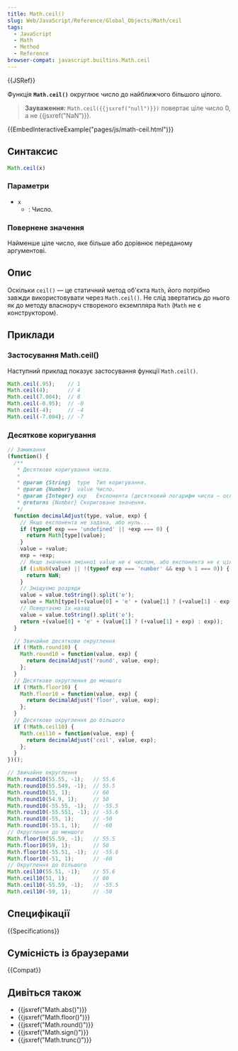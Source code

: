 ```yaml
---
title: Math.ceil()
slug: Web/JavaScript/Reference/Global_Objects/Math/ceil
tags:
  - JavaScript
  - Math
  - Method
  - Reference
browser-compat: javascript.builtins.Math.ceil
---
```

{{JSRef}}

Функція **`Math.ceil()`** округлює число до найближчого більшого цілого.

> **Зауваження:** `Math.ceil({{jsxref("null")}})` повертає ціле число 0, а не {{jsxref("NaN")}}.

{{EmbedInteractiveExample("pages/js/math-ceil.html")}}

## Синтаксис

```js
Math.ceil(x)
```

### Параметри

- `x`
  - : Число.

### Повернене значення

Найменше ціле число, яке більше або дорівнює переданому аргументові.

## Опис

Оскільки `ceil()` — це статичний метод об'єкта `Math`, його потрібно завжди використовувати через `Math.ceil()`. Не слід звертатись до нього як до методу власноруч створеного екземпляра `Math` (`Math` не є конструктором).

## Приклади

### Застосування Math.ceil()

Наступний приклад показує застосування функції `Math.ceil()`.

```js
Math.ceil(.95);    // 1
Math.ceil(4);      // 4
Math.ceil(7.004);  // 8
Math.ceil(-0.95);  // -0
Math.ceil(-4);     // -4
Math.ceil(-7.004); // -7
```

### Десяткове коригування

```js
// Замикання
(function() {
  /**
   * Десяткове коригування числа.
   *
   * @param {String}  type  Тип коригування.
   * @param {Number}  value Число.
   * @param {Integer} exp   Експонента (десятковий логарифм числа — основи коригування).
   * @returns {Number} Скориговане значення.
   */
  function decimalAdjust(type, value, exp) {
    // Якщо експонента не задана, або нуль...
    if (typeof exp === 'undefined' || +exp === 0) {
      return Math[type](value);
    }
    value = +value;
    exp = +exp;
    // Якщо значення змінної value не є числом, або експонента не є цілим числом...
    if (isNaN(value) || !(typeof exp === 'number' && exp % 1 === 0)) {
      return NaN;
    }
    // Зміщуємо розряди
    value = value.toString().split('e');
    value = Math[type](+(value[0] + 'e' + (value[1] ? (+value[1] - exp) : -exp)));
    // Повертаємо їх назад
    value = value.toString().split('e');
    return +(value[0] + 'e' + (value[1] ? (+value[1] + exp) : exp));
  }

  // Звичайне десяткове округлення
  if (!Math.round10) {
    Math.round10 = function(value, exp) {
      return decimalAdjust('round', value, exp);
    };
  }
  // Десяткове округлення до меншого
  if (!Math.floor10) {
    Math.floor10 = function(value, exp) {
      return decimalAdjust('floor', value, exp);
    };
  }
  // Десяткове округлення до більшого
  if (!Math.ceil10) {
    Math.ceil10 = function(value, exp) {
      return decimalAdjust('ceil', value, exp);
    };
  }
})();

// Звичайне округлення
Math.round10(55.55, -1);   // 55.6
Math.round10(55.549, -1);  // 55.5
Math.round10(55, 1);       // 60
Math.round10(54.9, 1);     // 50
Math.round10(-55.55, -1);  // -55.5
Math.round10(-55.551, -1); // -55.6
Math.round10(-55, 1);      // -50
Math.round10(-55.1, 1);    // -60
// Округлення до меншого
Math.floor10(55.59, -1);   // 55.5
Math.floor10(59, 1);       // 50
Math.floor10(-55.51, -1);  // -55.6
Math.floor10(-51, 1);      // -60
// Округлення до більшого
Math.ceil10(55.51, -1);    // 55.6
Math.ceil10(51, 1);        // 60
Math.ceil10(-55.59, -1);   // -55.5
Math.ceil10(-59, 1);       // -50
```

## Специфікації

{{Specifications}}

## Сумісність із браузерами

{{Compat}}

## Дивіться також

- {{jsxref("Math.abs()")}}
- {{jsxref("Math.floor()")}}
- {{jsxref("Math.round()")}}
- {{jsxref("Math.sign()")}}
- {{jsxref("Math.trunc()")}}
